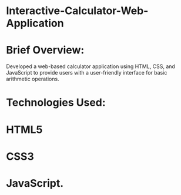 # Interactive-Calculator-Web-Application

# Brief Overview: 
Developed a web-based calculator application using HTML, CSS, and JavaScript to provide users with a user-friendly interface for basic arithmetic operations.

# Technologies Used:
# HTML5
# CSS3
# JavaScript.
